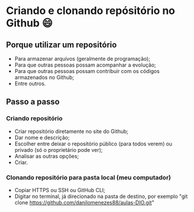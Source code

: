 # Criando e clonando repósitório no Github :smile:

## Porque utilizar um repositório

- Para armazenar arquivos (geralmente de programação);
- Para que outras pessoas possam acompanhar a evolução;
- Para que outras pessoas possam contribuir com os códigos armazenados no Github;
- Entre outros.



## Passo a passo

### Criando repositório

- Criar repositório diretamente no site do Github;
- Dar nome e descrição;
- Escolher entre deixar o repositório público (para todos verem) ou privado (só o proprietário pode ver);
- Analisar as outras opções;
- Criar.



### Clonando repositório para pasta local (meu computador)

- Copiar HTTPS ou SSH ou GitHub CLI;
- Digitar no terminal, já direcionado na pasta de destino, por exemplo "git clone https://github.com/danilomenezes88/aulas-DIO.git"